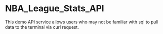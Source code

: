 # NBA_League_Stats_API
 This demo API service allows users who may not be familiar with sql to pull data to the terminal via curl request.
